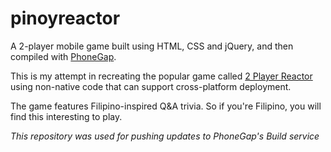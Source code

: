 # pinoyreactor

A 2-player mobile game built using HTML, CSS and jQuery, and then compiled with [PhoneGap](https://phonegap.com).

This is my attempt in recreating the popular game called [2 Player Reactor](https://play.google.com/store/apps/details?id=coolcherrytrees.games.reactor&hl=en) using
non-native code that can support cross-platform deployment.

The game features Filipino-inspired Q&A trivia. So if you're Filipino, you will find this interesting to play.

*This repository was used for pushing updates to PhoneGap's Build service*

